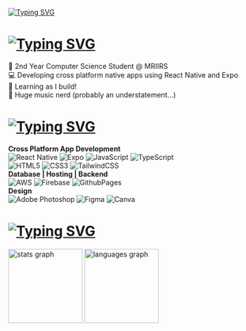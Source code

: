 [![Typing SVG](https://readme-typing-svg.demolab.com?font=Noto+Sans&size=36&duration=1&pause=1000&color=FF014B&vCenter=true&random=false&width=632&lines=Hi,+I+am+Chitraksh+Tarun)](https://git.io/typing-svg)
# [![Typing SVG](https://readme-typing-svg.demolab.com?font=Noto+Sans&size=30&duration=4000&pause=1000&color=FF014B&vCenter=true&random=false&width=632&lines=React+Native+%26+Expo+Developer;Computer+Science+Student)](https://git.io/typing-svg)
🏫 2nd Year Computer Science Student @ MRIIRS<br>💻 Developing cross platform native apps using React Native and Expo<br>🔧 Learning as I build!<br>🎵 Huge music nerd (probably an understatement...)
# [![Typing SVG](https://readme-typing-svg.demolab.com?font=Noto+Sans&size=36&duration=1&pause=1000&color=FF014B&vCenter=true&random=false&width=632&lines=Tech+Stack)](https://git.io/typing-svg)
**Cross Platform App Development**<br>![React Native](https://img.shields.io/badge/react_native-%2320232a.svg?style=for-the-badge&logo=react&logoColor=%2361DAFB) ![Expo](https://img.shields.io/badge/expo-1C1E24?style=for-the-badge&logo=expo&logoColor=#D04A37) ![JavaScript](https://img.shields.io/badge/javascript-%23323330.svg?style=for-the-badge&logo=javascript&logoColor=%23F7DF1E)  ![TypeScript](https://img.shields.io/badge/typescript-%23007ACC.svg?style=for-the-badge&logo=typescript&logoColor=white) <br>![HTML5](https://img.shields.io/badge/html5-%23E34F26.svg?style=for-the-badge&logo=html5&logoColor=white) ![CSS3](https://img.shields.io/badge/css3-%231572B6.svg?style=for-the-badge&logo=css3&logoColor=white) ![TailwindCSS](https://img.shields.io/badge/TailwindCSS-%2338B2AC.svg?style=for-the-badge&logo=tailwind-css&logoColor=white)<br>**Database | Hosting | Backend**<br>![AWS](https://img.shields.io/badge/AWS-%23FF9900.svg?style=for-the-badge&logo=amazon-aws&logoColor=white) ![Firebase](https://img.shields.io/badge/firebase-%23039BE5.svg?style=for-the-badge&logo=firebase) ![GithubPages](https://img.shields.io/badge/github%20pages-121013?style=for-the-badge&logo=github&logoColor=white)<br>**Design**<br>![Adobe Photoshop](https://img.shields.io/badge/adobe%20photoshop-%2331A8FF.svg?style=for-the-badge&logo=adobe%20photoshop&logoColor=white) ![Figma](https://img.shields.io/badge/figma-%23F24E1E.svg?style=for-the-badge&logo=figma&logoColor=white) ![Canva](https://img.shields.io/badge/Canva-%2300C4CC.svg?style=for-the-badge&logo=Canva&logoColor=white) 
# [![Typing SVG](https://readme-typing-svg.demolab.com?font=Noto+Sans&size=36&duration=1&pause=1000&color=FF014B&vCenter=true&random=false&width=632&lines=GitHub+Stats)](https://git.io/typing-svg)
<div>
<img src="https://github-readme-stats.vercel.app/api/top-langs/?username=ChitrakshTarun&theme=onedark&hide_border=false&include_all_commits=true&count_private=true&layout=compact" height="150" alt="stats graph"  />
<img src="https://github-readme-streak-stats.herokuapp.com/?user=ChitrakshTarun&theme=onedark&hide_border=false" height="150" alt="languages graph"  />
</div>
<!-- README Generator Tool: https://gprm.itsvg.in ) -->
<!-- Headings and typing text: https://readme-typing-svg.demolab.com/demo/ -->
<!-- Could probably use h tags but decided to use the typing svg for headings for consistency -->
